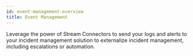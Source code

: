 ```yaml
---
id: event-management-overview
title: Event Management
---
```


Leverage the power of Stream Connectors to send your logs and alerts to your 
incident management solution to externalize incident management, including 
escalations or automation.